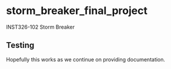 # storm_breaker_final_project
INST326-102 Storm Breaker

## Testing

Hopefully this works as we continue on providing documentation. 